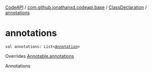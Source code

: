 [CodeAPI](../../index.md) / [com.github.jonathanxd.codeapi.base](../index.md) / [ClassDeclaration](index.md) / [annotations](.)

# annotations

`val annotations: List<`[`Annotation`](../-annotation/index.md)`>`

Overrides [Annotable.annotations](../-annotable/annotations.md)

Annotations

